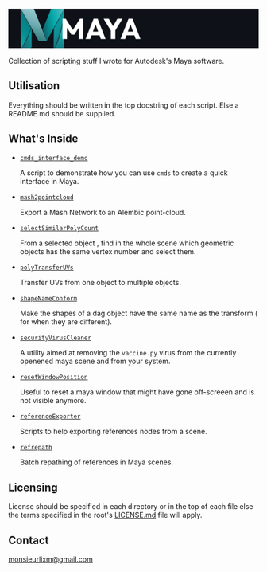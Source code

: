 ![header:maya logo](./img/header.jpg)

Collection of scripting stuff I wrote for Autodesk's Maya software.

## Utilisation

Everything should be written in the top docstring of each script.
Else a README.md should be supplied.

## What's Inside

- [`cmds_interface_demo`](./src/cmds_interface_demo)

    A script to demonstrate how you can use `cmds` to create a quick interface in Maya.

- [`mash2pointcloud`](./src/mash2pointcloud)

    Export a Mash Network to an Alembic point-cloud.

- [`selectSimilarPolyCount`](./src/selectSimilarPolyCount)

    From a selected object , find in the whole scene which geometric objects has the
same vertex number and select them.

- [`polyTransferUVs`](./src/polyTransferUVs)

    Transfer UVs from one object to multiple objects.

- [`shapeNameConform`](./src/shapeNameConform)

    Make the shapes of a dag object have the same name as the transform ( for when
they are different).

- [`securityVirusCleaner`](./src/securityVirusCleaner)

    A utility aimed at removing the `vaccine.py` virus from the currently openened
maya scene and from your system.

- [`resetWindowPosition`](./src/resetWindowPosition)

    Useful to reset a maya window that might have gone off-screeen and is not
visible anymore.

- [`referenceExporter`](./src/referenceExporter)

  Scripts to help exporting references nodes from a scene.

- [`refrepath`](./src/refrepath)

  Batch repathing of references in Maya scenes.

## Licensing

License should be specified in each directory or in the top of each file else
the terms specified in the root's [LICENSE.md](./LICENSE.md) file will apply.


## Contact

[monsieurlixm@gmail.com](mailto:monsieurlixm@gmail.com)

